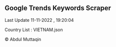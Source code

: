 

## Google Trends Keywords Scraper 
 
Last Update 11-11-2022 , 19:20:04

Country List :
VIETNAM.json



© Abdul Muttaqin 
